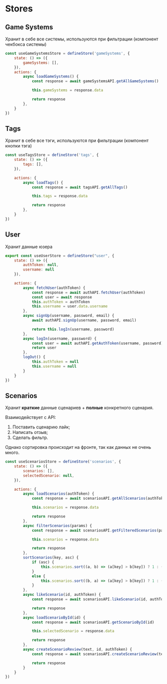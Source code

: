 # Stores

## Game Systems

Хранит в себе все системы, используются при фильтрации (компонент чекбокса системы)

``` javascript
const useGameSystemsStore = defineStore('gameSystems', {
    state: () => ({
        gameSystems: [],
    }),
    actions: {
        async loadGameSystems() {
            const response = await gameSystemsAPI.getAllGameSystems()

            this.gameSystems = response.data

            return response
        },
    }
})
```

## Tags

Хранит в себе все тэги, используются при фильтрации (компонент кнопки тэга)

``` javascript
const useTagsStore = defineStore('tags', {
    state: () => ({
        tags: [],
    }),

    actions: {
        async loadTags() {
            const response = await tagsAPI.getAllTags()

            this.tags = response.data

            return response
        },
    }
})
```

## User

Хранит данные юзера

``` javascript
export const useUserStore = defineStore("user", {
    state: () => ({
        authToken: null,
        username: null
    }),

    actions: {
        async fetchUser(authToken) {
            const response = await authAPI.fetchUser(authToken)
            const user = await response
            this.authToken = authToken
            this.username = user.data.username
        },
        async signUp(username, password, email) {
            await authAPI.signUp(username, password, email)

            return this.logIn(username, password)
        },
        async logIn(username, password) {
            const user = await authAPI.getAuthToken(username, password)
            return user
        },
        logOut() {
            this.authToken = null
            this.username = null
        }
    }
})
```

## Scenarios

Хранит **краткие** данные сценариев + **полные** конкретного сценария. 

Взаимодействует с API:
1. Поставить сценарию лайк;
2. Написать отзыв;
3. Сделать фильтр.

Однако сортировка происходит на фронте, так как данных не очень много.

``` javascript
const useScenariosStore = defineStore('scenarios', {
    state: () => ({
        scenarios: [],
        selectedScenario: null,
    }),

    actions: {
        async loadScenarios(authToken) {
            const response = await scenariosAPI.getAllScenarios(authToken)

            this.scenarios = response.data

            return response
        },
        async filterScenarios(params) {
            const response = await scenariosAPI.getFilteredScenarios(params)

            this.scenarios = response.data

            return response
        },
        sortScenarios(key, asc) {
            if (asc) {
                this.scenarios.sort((a, b) => (a[key] > b[key]) ? 1 : ((b[key] > a[key]) ? -1 : 0))
            }
            else {
                this.scenarios.sort((b, a) => (a[key] > b[key]) ? 1 : ((b[key] > a[key]) ? -1 : 0))
            }
        },
        async likeScenario(id, authToken) {
            const response = await scenariosAPI.likeScenario(id, authToken)

            return response
        },
        async loadScenarioById(id) {
            const response = await scenariosAPI.getScenarioById(id)

            this.selectedScenario = response.data

            return response
        },
        async createScenarioReview(text, id, authToken) {
            const response = await scenariosAPI.createScenarioReview(text, id, authToken)

            return response
        }
    }
})
```
